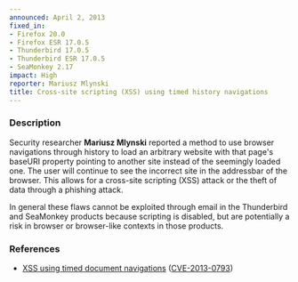 ```yaml
---
announced: April 2, 2013
fixed_in:
- Firefox 20.0
- Firefox ESR 17.0.5
- Thunderbird 17.0.5
- Thunderbird ESR 17.0.5
- SeaMonkey 2.17
impact: High
reporter: Mariusz Mlynski
title: Cross-site scripting (XSS) using timed history navigations
---
```


<h3>Description</h3>

<p>Security researcher <strong>Mariusz Mlynski</strong> reported a method to use
browser navigations through history to load an arbitrary website with that
page's baseURI property pointing to another site instead of the seemingly loaded
one. The user will continue to see the incorrect site in the addressbar of the
browser. This allows for a cross-site scripting (XSS) attack or the theft of
data through a phishing attack.
</p>

<p class="note">In general these flaws cannot be exploited through email in the
Thunderbird and SeaMonkey products because scripting is disabled, but are
potentially a risk in browser or browser-like contexts in those products.</p>

<h3>References</h3>

<ul>
  <li><a href="https://bugzilla.mozilla.org/show_bug.cgi?id=803870">
      XSS using timed document navigations</a> (<a href="http://cve.mitre.org/cgi-bin/cvename.cgi?name=CVE-2013-0793" class="ex-ref">CVE-2013-0793</a>)</li>
</ul>



